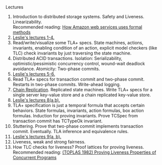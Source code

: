 Lectures

1. Introduction to distributed storage systems. Safety and Liveness. Linearizability.<br/>Recommended reading: [How Amazon web services uses formal methods](https://dl.acm.org/doi/pdf/10.1145/2699417)
2. [Leslie's lectures 1-4.](https://lamport.azurewebsites.net/video/videos.html)
3. Read/write/visualize some TLA+ specs. State machines, actions, invariants, enabling condition of an action, explicit model checkers (like TLC) check invariants by just traversing the state machine.
4. Distributed ACID transactions. Isolation: Serializability, optimistic/pessimistic concurrency control, wound-wait deadlock avoidance. Atomicity: Two-phase commits. 
5. [Leslie's lectures 5-6.](https://lamport.azurewebsites.net/video/videos.html)
6. Read TLA+ specs for transaction commit and two-phase commit. Restarts in two-phase commits. Write-ahead logging.
7. [Chain Replication](https://www.usenix.org/legacy/publications/library/proceedings/osdi04/tech/full_papers/renesse/renesse.pdf). Replicated state machines. Write TLA+ specs for a single server key-value store and a chain replicated key-value store. 
8. [Leslie's lectures 8(a,b).](https://lamport.azurewebsites.net/video/videos.html)
9. TLA+ specification is just a temporal formula that accepts certain behaviors. State formulas, invariants, action formulas, box action formulas. Induction for proving invariants. Prove TCSpec from transaction commit has TCTypeOk invariant.
10. Stuttering. Prove that two-phase commit implements transaction commit. Eventually. TLA inference and equivalence rules.
11. [Leslie's lectures 9(a, b).](https://lamport.azurewebsites.net/video/videos.html)
12. Liveness, weak and strong fairness. 
13. How TLC checks for liveness? Proof lattices for proving liveness. <br/> Recommended reading: [(TOPLAS 1982) Proving Liveness Properties of Concurrent Programs](https://dl.acm.org/doi/10.1145/357172.357178)